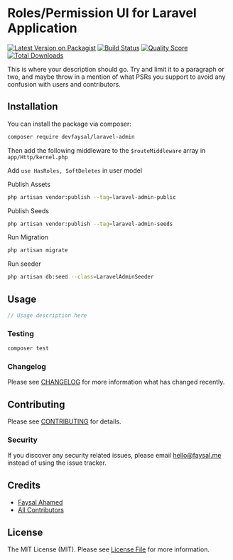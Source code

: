 # Roles/Permission UI for Laravel Application

[![Latest Version on Packagist](https://img.shields.io/packagist/v/devfaysal/laravel-admin.svg?style=flat-square)](https://packagist.org/packages/devfaysal/laravel-admin)
[![Build Status](https://img.shields.io/travis/devfaysal/laravel-admin/master.svg?style=flat-square)](https://travis-ci.org/devfaysal/laravel-admin)
[![Quality Score](https://img.shields.io/scrutinizer/g/devfaysal/laravel-admin.svg?style=flat-square)](https://scrutinizer-ci.com/g/devfaysal/laravel-admin)
[![Total Downloads](https://img.shields.io/packagist/dt/devfaysal/laravel-admin.svg?style=flat-square)](https://packagist.org/packages/devfaysal/laravel-admin)

This is where your description should go. Try and limit it to a paragraph or two, and maybe throw in a mention of what PSRs you support to avoid any confusion with users and contributors.

## Installation

You can install the package via composer:

```bash
composer require devfaysal/laravel-admin
```

Then add the following middleware to the ``` $routeMiddleware ``` array in ``` app/Http/kernel.php ```

Add ``` use HasRoles, SoftDeletes ``` in user model

Publish Assets
```bash
php artisan vendor:publish --tag=laravel-admin-public
```

Publish Seeds
```bash
php artisan vendor:publish --tag=laravel-admin-seeds
```

Run Migration
```bash
php artisan migrate
```
Run seeder
```bash
php artisan db:seed --class=LaravelAdminSeeder
```

## Usage

``` php
// Usage description here
```

### Testing

``` bash
composer test
```

### Changelog

Please see [CHANGELOG](CHANGELOG.md) for more information what has changed recently.

## Contributing

Please see [CONTRIBUTING](CONTRIBUTING.md) for details.

### Security

If you discover any security related issues, please email hello@faysal.me instead of using the issue tracker.

## Credits

- [Faysal Ahamed](https://github.com/devfaysal)
- [All Contributors](../../contributors)

## License

The MIT License (MIT). Please see [License File](LICENSE.md) for more information.
